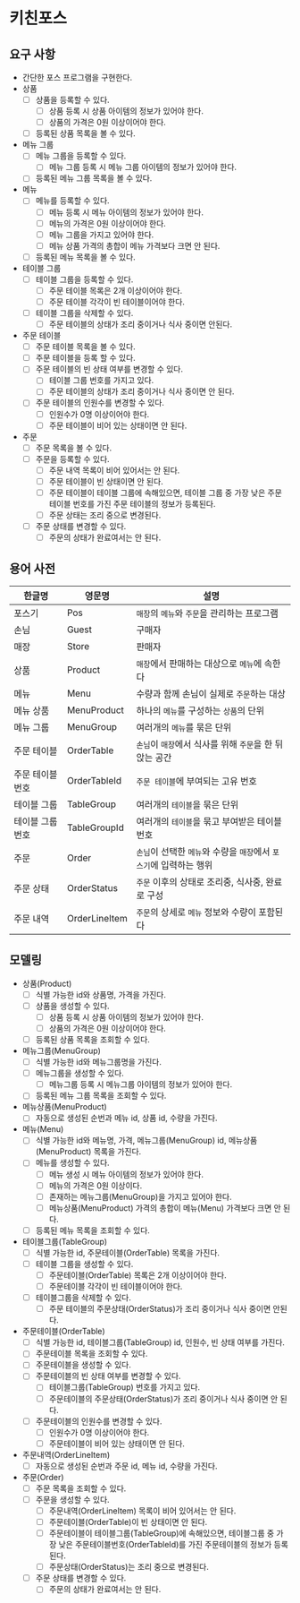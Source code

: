 # 키친포스

## 요구 사항

- 간단한 포스 프로그램을 구현한다.
- 상품
    - [ ] 상품을 등록할 수 있다.
        - [ ] 상품 등록 시 상품 아이템의 정보가 있어야 한다.
        - [ ] 상품의 가격은 0원 이상이어야 한다.
    - [ ] 등록된 상품 목록을 볼 수 있다.
- 메뉴 그룹
    - [ ] 메뉴 그룹을 등록할 수 있다.
        - [ ] 메뉴 그룹 등록 시 메뉴 그룹 아이템의 정보가 있어야 한다.
    - [ ] 등록된 메뉴 그룹 목록을 볼 수 있다.
- 메뉴
    - [ ] 메뉴를 등록할 수 있다.
        - [ ] 메뉴 등록 시 메뉴 아이템의 정보가 있어야 한다.
        - [ ] 메뉴의 가격은 0원 이상이어야 한다.
        - [ ] 메뉴 그룹을 가지고 있어야 한다.
        - [ ] 메뉴 상품 가격의 총합이 메뉴 가격보다 크면 안 된다.
    - [ ] 등록된 메뉴 목록을 볼 수 있다.
- 테이블 그룹
    - [ ] 테이블 그룹을 등록할 수 있다.
        - [ ] 주문 테이블 목록은 2개 이상이어야 한다.
        - [ ] 주문 테이블 각각이 빈 테이블이어야 한다.
    - [ ] 테이블 그룹을 삭제할 수 있다.
        - [ ] 주문 테이블의 상태가 조리 중이거나 식사 중이면 안된다.  
- 주문 테이블
    - [ ] 주문 테이블 목록을 볼 수 있다.
    - [ ] 주문 테이블을 등록 할 수 있다.
    - [ ] 주문 테이블의 빈 상태 여부를 변경할 수 있다.
        - [ ] 테이블 그룹 번호를 가지고 있다.
        - [ ] 주문 테이블의 상태가 조리 중이거나 식사 중이면 안 된다.
    - [ ] 주문 테이블의 인원수를 변경할 수 있다.
        - [ ] 인원수가 0명 이상이어야 한다.
        - [ ] 주문 테이블이 비어 있는 상태이면 안 된다.
- 주문
    - [ ] 주문 목록을 볼 수 있다.
    - [ ] 주문을 등록할 수 있다.
        - [ ] 주문 내역 목록이 비어 있어서는 안 된다.
        - [ ] 주문 테이블이 빈 상태이면 안 된다.
        - [ ] 주문 테이블이 테이블 그룹에 속해있으면, 테이블 그룹 중 가장 낮은 주문 테이블 번호를 가진 주문 테이블의 정보가 등록된다.  
        - [ ] 주문 상태는 조리 중으로 변경된다.
    - [ ] 주문 상태를 변경할 수 있다.
        - [ ] 주문의 상태가 완료여서는 안 된다.

## 용어 사전

| 한글명 | 영문명 | 설명 |
| --- | --- | --- |
| 포스기 | Pos | `매장`의 `메뉴`와 `주문`을 관리하는 프로그램 |
| 손님 | Guest | 구매자 |
| 매장 | Store | 판매자 |
| 상품 | Product | `매장`에서 판매하는 대상으로 `메뉴`에 속한다 |
| 메뉴 | Menu | 수량과 함께 손님이 실제로 `주문`하는 대상 |
| 메뉴 상품 | MenuProduct| 하나의 `메뉴`를 구성하는 `상품`의 단위 |
| 메뉴 그룹 | MenuGroup | 여러개의 `메뉴`를 묶은 단위 |
| 주문 테이블 | OrderTable| `손님`이 `매장`에서 식사를 위해 `주문`을 한 뒤 앉는 공간 |
| 주문 테이블 번호 | OrderTableId | `주문 테이블`에 부여되는 고유 번호 |
| 테이블 그룹 | TableGroup | 여러개의 `테이블`을 묶은 단위 |
| 테이블 그룹 번호 | TableGroupId | 여러개의 `테이블`을 묶고 부여받은 테이블 번호 |
| 주문 | Order | `손님`이 선택한 `메뉴`와 수량을 `매장`에서 `포스기`에 입력하는 행위 |
| 주문 상태 | OrderStatus | `주문` 이후의 상태로 조리중, 식사중, 완료로 구성 |
| 주문 내역 | OrderLineItem | `주문`의 상세로 `메뉴` 정보와 수량이 포함된다 |

## 모델링

- 상품(Product)
    - [ ] 식별 가능한 id와 상품명, 가격을 가진다.
    - [ ] 상품을 생성할 수 있다.
        - [ ] 상품 등록 시 상품 아이템의 정보가 있어야 한다.
        - [ ] 상품의 가격은 0원 이상이어야 한다.
    - [ ] 등록된 상품 목록을 조회할 수 있다.
- 메뉴그룹(MenuGroup)
    - [ ] 식별 가능한 id와 메뉴그룹명을 가진다.
    - [ ] 메뉴그룹을 생성할 수 있다.
        - [ ] 메뉴그룹 등록 시 메뉴그룹 아이템의 정보가 있어야 한다.
    - [ ] 등록된 메뉴 그룹 목록을 조회할 수 있다.
- 메뉴상품(MenuProduct)
    - [ ] 자동으로 생성된 순번과 메뉴 id, 상품 id, 수량을 가진다.
- 메뉴(Menu)
    - [ ] 식별 가능한 id와 메뉴명, 가격, 메뉴그룹(MenuGroup) id, 메뉴상품(MenuProduct) 목록을 가진다.
    - [ ] 메뉴를 생성할 수 있다.
        - [ ] 메뉴 생성 시 메뉴 아이템의 정보가 있어야 한다.
        - [ ] 메뉴의 가격은 0원 이상이다.
        - [ ] 존재하는 메뉴그룹(MenuGroup)을 가지고 있어야 한다.
        - [ ] 메뉴상품(MenuProduct) 가격의 총합이 메뉴(Menu) 가격보다 크면 안 된다.
    - [ ] 등록된 메뉴 목록을 조회할 수 있다.
- 테이블그룹(TableGroup)
    - [ ] 식별 가능한 id, 주문테이블(OrderTable) 목록을 가진다.
    - [ ] 테이블 그룹을 생성할 수 있다.
        - [ ] 주문테이블(OrderTable) 목록은 2개 이상이어야 한다.
        - [ ] 주문테이블 각각이 빈 테이블이어야 한다.
    - [ ] 테이블그룹을 삭제할 수 있다.
        - [ ] 주문 테이블의 주문상태(OrderStatus)가 조리 중이거나 식사 중이면 안된다.  
- 주문테이블(OrderTable)
    - [ ] 식별 가능한 id, 테이블그룹(TableGroup) id, 인원수, 빈 상태 여부를 가진다.
    - [ ] 주문테이블 목록을 조회할 수 있다.
    - [ ] 주문테이블을 생성할 수 있다.
    - [ ] 주문테이블의 빈 상태 여부를 변경할 수 있다.
        - [ ] 테이블그룹(TableGroup) 번호를 가지고 있다.
        - [ ] 주문테이블의 주문상태(OrderStatus)가 조리 중이거나 식사 중이면 안 된다.
    - [ ] 주문테이블의 인원수를 변경할 수 있다.
        - [ ] 인원수가 0명 이상이어야 한다.
        - [ ] 주문테이블이 비어 있는 상태이면 안 된다.
- 주문내역(OrderLineItem)
    - [ ] 자동으로 생성된 순번과 주문 id, 메뉴 id, 수량을 가진다.
- 주문(Order)
    - [ ] 주문 목록을 조회할 수 있다.
    - [ ] 주문을 생성할 수 있다.
        - [ ] 주문내역(OrderLineItem) 목록이 비어 있어서는 안 된다.
        - [ ] 주문테이블(OrderTable)이 빈 상태이면 안 된다.
        - [ ] 주문테이블이 테이블그룹(TableGroup)에 속해있으면, 테이블그룹 중 가장 낮은 주문테이블번호(OrderTableId)를 가진 주문테이블의 정보가 등록된다.  
        - [ ] 주문상태(OrderStatus)는 조리 중으로 변경된다.
    - [ ] 주문 상태를 변경할 수 있다.
        - [ ] 주문의 상태가 완료여서는 안 된다.
